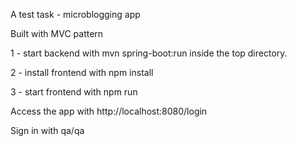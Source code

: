 A test task - microblogging app

Built with MVC pattern

1 - start backend with mvn spring-boot:run inside the top directory.

2 - install frontend with npm install 

3 - start frontend with npm run

Access the app with http://localhost:8080/login

Sign in with qa/qa
